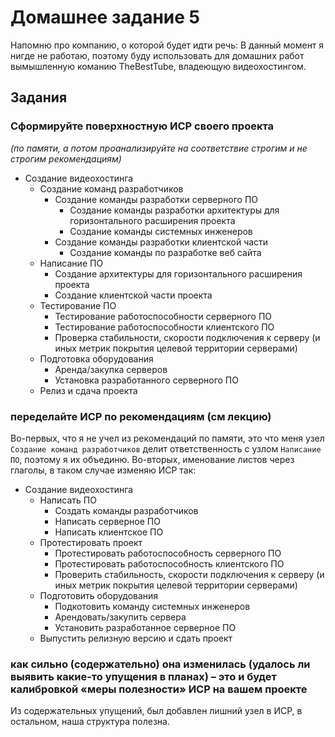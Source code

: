 # Домашнее задание 5

Напомню про компанию, о которой будет идти речь: В данный момент я нигде не работаю, поэтому буду использовать для домашних работ вымышленную команию TheBestTube, владеющую видеохостингом.

## Задания

### Сформируйте поверхностную ИСР своего проекта

*(по памяти, а потом проанализируйте на соответствие строгим и не строгим рекомендациям)*

* Создание видеохостинга
    * Создание команд разработчиков
        * Создание команды разработки серверного ПО
            * Создание команды разработки архитектуры для горизонтального расширения проекта
            * Создание команды системных инженеров
        * Создание команды разработки клиентской части
            * Создание команды по разработке веб сайта
    * Написание ПО
        * Создание архитектуры для горизонтального расширения проекта
        * Создание клиентской части проекта
    * Тестирование ПО
        * Тестирование работоспособности серверного ПО
        * Тестирование работоспособности клиентского ПО
        * Проверка стабильности, скорости подключения к серверу (и иных метрик покрытия целевой территории серверами)
    * Подготовка оборудования
        * Аренда/закупка серверов
        * Установка разработанного серверного ПО
    * Релиз и сдача проекта  

### переделайте ИСР по рекомендациям (см лекцию)

Во-первых, что я не учел из рекомендаций по памяти, это что меня узел `Создание команд разработчиков` делит ответственность с узлом `Написание ПО`, поэтому я их объединю. Во-вторых, именование листов через глаголы, в таком случае изменяю ИСР так:

* Создание видеохостинга
    * Написать ПО
        * Создать команды разработчиков
        * Написать серверное ПО
        * Написать клиентское ПО
    * Протестировать проект
        * Протестировать работоспособность серверного ПО
        * Протестировать работоспособность клиентского ПО
        * Проверить стабильность, скорости подключения к серверу (и иных метрик покрытия целевой территории серверами)
    * Подготовить оборудования
        * Подкотовить команду системных инженеров
        * Арендовать/закупить сервера
        * Установить разработанное серверное ПО
    * Выпустить релизную версию и сдать проект

### как сильно (содержательно) она изменилась (удалось ли выявить какие-то упущения в планах) – это и будет калибровкой «меры полезности» ИСР на вашем проекте

Из содержательных упущений, был добавлен лишний узел в ИСР, в остальном, наша структура полезна.

